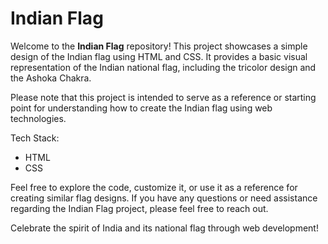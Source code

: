 # Indian Flag

Welcome to the **Indian Flag** repository! This project showcases a simple design of the Indian flag using HTML and CSS. It provides a basic visual representation of the Indian national flag, including the tricolor design and the Ashoka Chakra.

Please note that this project is intended to serve as a reference or starting point for understanding how to create the Indian flag using web technologies.

Tech Stack:
- HTML
- CSS

Feel free to explore the code, customize it, or use it as a reference for creating similar flag designs. If you have any questions or need assistance regarding the Indian Flag project, please feel free to reach out.

Celebrate the spirit of India and its national flag through web development!

